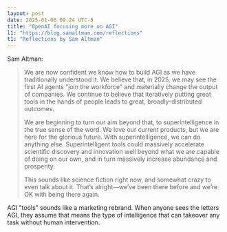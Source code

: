 ```yaml
---
layout: post
date: 2025-01-06 09:24 UTC-5
title: "OpenAI focusing more on AGI"
l1: "https://blog.samaltman.com/reflections"
t1: "Reflections by Sam Altman"
---
```


Sam Altman:

> We are now confident we know how to build AGI as we have traditionally understood it. We believe that, in 2025, we may see the first AI agents "join the workforce" and materially change the output of companies. We continue to believe that iteratively putting great tools in the hands of people leads to great, broadly-distributed outcomes.
> 
> We are beginning to turn our aim beyond that, to superintelligence in the true sense of the word. We love our current products, but we are here for the glorious future. With superintelligence, we can do anything else. Superintelligent tools could massively accelerate scientific discovery and innovation well beyond what we are capable of doing on our own, and in turn massively increase abundance and prosperity.
> 
> This sounds like science fiction right now, and somewhat crazy to even talk about it. That’s alright—we’ve been there before and we’re OK with being there again.

AGI "tools" sounds like a marketing rebrand. When anyone sees the letters AGI, they assume that means the type of intelligence that can takeover any task without human intervention.